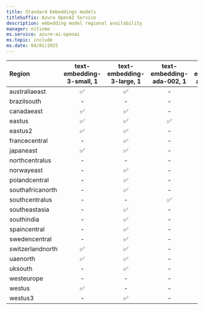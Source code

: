```yaml
---
title: Standard Embeddings models
titleSuffix: Azure OpenAI Service
description: embedding model regional availability
manager: nitinme
ms.service: azure-ai-openai
ms.topic: include
ms.date: 04/01/2025
---
```


| **Region**   | **text-embedding-3-small**, **1**   | **text-embedding-3-large**, **1**   | **text-embedding-ada-002**, **1**   | **text-embedding-ada-002**, **2**   |
|:-----------------|:---------------------------------:|:---------------------------------:|:---------------------------------:|:---------------------------------:|
| australiaeast    | ✅                              | ✅                              | -                             | ✅                              |
| brazilsouth      | -                             | -                             | -                             | ✅                              |
| canadaeast       | ✅                              | ✅                              | -                             | ✅                              |
| eastus           | ✅                              | ✅                              | ✅                              | ✅                              |
| eastus2          | ✅                              | ✅                              | -                             | ✅                              |
| francecentral    | -                             | ✅                              | -                             | ✅                              |
| japaneast        | ✅                              | ✅                              | -                             | ✅                              |
| northcentralus   | -                             | -                             | -                             | ✅                              |
| norwayeast       | -                             | ✅                              | -                             | ✅                              |
| polandcentral    | -                             | ✅                              | -                             | -                             |
| southafricanorth | -                             | ✅                              | -                             | ✅                              |
| southcentralus   | -                             | -                             | ✅                              | ✅                              |
| southeastasia    | -                             | ✅                              | -                             | -                             |
| southindia       | -                             | ✅                              | -                             | ✅                              |
| spaincentral     | -                             | ✅                              | -                             | -                             |
| swedencentral    | -                             | ✅                              | -                             | ✅                              |
| switzerlandnorth | ✅                              | ✅                              | -                             | ✅                              |
| uaenorth         | ✅                              | ✅                              | -                             | ✅                              |
| uksouth          | -                             | ✅                              | -                             | ✅                              |
| westeurope       | -                             | -                             | -                             | ✅                              |
| westus           | ✅                              | -                             | -                             | ✅                              |
| westus3          | -                             | ✅                              | -                             | ✅                              |
